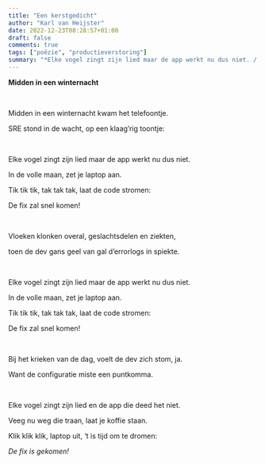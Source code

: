 ```yaml
---
title: "Een kerstgedicht"
author: "Karl van Heijster"
date: 2022-12-23T08:28:57+01:00
draft: false
comments: true
tags: ["poëzie", "productieverstoring"]
summary: "*Elke vogel zingt zijn lied maar de app werkt nu dus niet. / In de volle maan, zet je laptop aan. / Tik tik tik, tak tak tak, laat de code stromen: / De fix zal snel komen!*"
---
```


**Midden in een winternacht**

<br>

Midden in een winternacht kwam het telefoontje.

SRE stond in de wacht, op een klaag’rig toontje:

<br>

Elke vogel zingt zijn lied maar de app werkt nu dus niet.

In de volle maan, zet je laptop aan.

Tik tik tik, tak tak tak, laat de code stromen:

De fix zal snel komen!

<br>

Vloeken klonken overal, geslachtsdelen en ziekten,

toen de dev gans geel van gal d’errorlogs in spiekte.

<br>

Elke vogel zingt zijn lied maar de app werkt nu dus niet.

In de volle maan, zet je laptop aan.

Tik tik tik, tak tak tak, laat de code stromen:

De fix zal snel komen!

<br>

Bij het krieken van de dag, voelt de dev zich stom, ja.

Want de configuratie miste een puntkomma.

<br>

Elke vogel zingt zijn lied en de app die deed het niet.

Veeg nu weg die traan, laat je koffie staan.

Klik klik klik, laptop uit, ‘t is tijd om te dromen:

*De fix is gekomen!*
